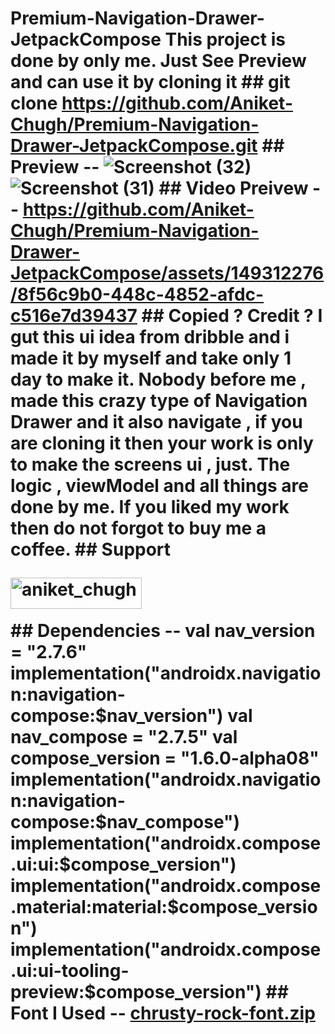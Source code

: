 # Premium-Navigation-Drawer-JetpackCompose This project is done  by only me. Just See Preview and can use it by cloning it ## git clone https://github.com/Aniket-Chugh/Premium-Navigation-Drawer-JetpackCompose.git ## Preview -- ![Screenshot (32)](https://github.com/Aniket-Chugh/Premium-Navigation-Drawer-JetpackCompose/assets/149312276/dcea7d08-8193-479c-ab64-8ff544684c5b) ![Screenshot (31)](https://github.com/Aniket-Chugh/Premium-Navigation-Drawer-JetpackCompose/assets/149312276/3581da07-7bed-4b07-8d55-8ef1723e8699) ## Video Preivew -- https://github.com/Aniket-Chugh/Premium-Navigation-Drawer-JetpackCompose/assets/149312276/8f56c9b0-448c-4852-afdc-c516e7d39437 ## Copied ? Credit ? I gut this ui idea from dribble and i made it by myself and take only 1 day to make it. Nobody before me , made this crazy type of Navigation Drawer and it also navigate , if you are cloning it then your work is only to make the screens ui , just. The logic , viewModel and all things are done by me. If you liked my work then do not forgot to buy me a coffee. ## Support <p><a href="https://www.buymeacoffee.com/aniket_chugh"> <img align="left" src="https://cdn.buymeacoffee.com/buttons/v2/default-yellow.png" height="50" width="210" alt="aniket_chugh" /></a></p><br><br> ## Dependencies -- val nav_version = "2.7.6" implementation("androidx.navigation:navigation-compose:$nav_version") val nav_compose = "2.7.5" val compose_version = "1.6.0-alpha08" implementation("androidx.navigation:navigation-compose:$nav_compose") implementation("androidx.compose.ui:ui:$compose_version") implementation("androidx.compose.material:material:$compose_version") implementation("androidx.compose.ui:ui-tooling-preview:$compose_version") ## Font I Used -- [chrusty-rock-font.zip](https://github.com/Aniket-Chugh/Premium-Navigation-Drawer-JetpackCompose/files/14085160/chrusty-rock-font.zip)
